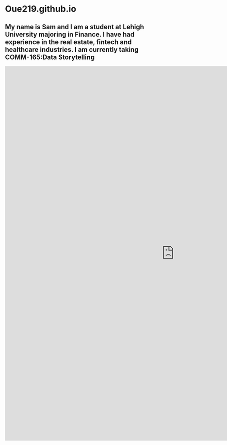 # **Oue219.github.io**
## My name is Sam and I am a student at Lehigh University majoring in Finance. I have had experience in the real estate, fintech and healthcare industries. I am currently taking COMM-165:Data Storytelling
<iframe title="Quarterly U.S. E-commerce retail sales 2009-2020" aria-label="Interactive line chart" id="datawrapper-chart-xxI4o" src="https://datawrapper.dwcdn.net/xxI4o/1/" scrolling="no" frameborder="0" style="border: none;" width="1113" height="1236"></iframe>
